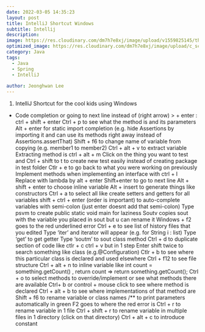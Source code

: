 ```yaml
---
date: 2022-03-05 14:35:23
layout: post
title: IntelliJ Shortcut Windows
subtitle: Intellij
description: 
image: https://res.cloudinary.com/dm7h7e8xj/image/upload/v1559825145/theme16_o0seet.jpg
optimized_image: https://res.cloudinary.com/dm7h7e8xj/image/upload/c_scale,w_380/v1559825145/theme16_o0seet.jpg
category: Java
tags:
  - Java
  - Spring
  - IntelliJ
  
author: Jeonghwan Lee
---
```


1. IntelliJ Shortcut for the cool kids using Windows 

 * Code completion or going to next line instead of (right arrow) > + enter : ctrl + shift + enter
Ctrl + p to see what the method is and its parameters
Alt + enter for static import completion (e.g. hide Assertions by importing it and can use its methods right away instead of Assertions.assertThat)
Shift + f6 to change name of variable from copying (e.g. member1 to member2)
Ctrl + alt + v to extract variable
Extracting method is ctrl + alt + m
Click on the thing you want to test and Ctrl + shift to t to create new test easily instead of creating package in test folder
Ctlr + e to go back to what you were working on previously
Implement methods when implementing an interface with ctrl + I 
Replace with lambda by alt + enter
Shift+enter to go to next line
Alt + shift + enter to choose inline variable
Alt + insert to generate things like constructors
Ctrl + a to select all like create setters and getters for all variables
shift + ctrl + enter (order is important) to auto-complete variables with semi-colon (just enter doesnt add that semi-colon)
Type psvm to create public static void main for laziness
Soutv copies sout with the variable you placed in sout but u can rename it 
Windows + f2 goes to the red underlined error 
Ctrl + e to see list of history files that you edited
Type ‘iter’ and iterator will appear (e.g. for String i : list)
Type ‘get’ to get getter
Type ‘soutm’ to sout class method
Ctrl + d to duplicate section of code like ctlr + c ctrl + v but in 1 step
Enter shift twice to search something like class (e.g.@Configuration)
Ctlr + b to see where this particular class is declared and used elsewhere
Ctrl + f12 to see file structure
Ctrl + alt + n to inline variable like int count = something.getCount() , return count => return something.getCount();
Ctrl + o to select methods to override/implement or see what methods there are available
Ctrl+ b or control + mouse click to see where method is declared
Ctrl + alt + b to see where implementations of that method are
Shift + f6 to rename variable or class names
/** to print parameters automatically in green
F2 goes to where the red error is 
 Ctrl + r to rename variable in 1 file
Ctrl + shift + r to rename variable in multiple files in 1 directory (click on that directory)
Ctrl + alt + c to introduce constant



